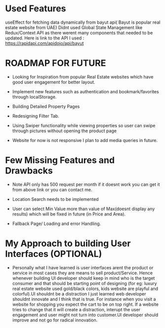 # Used Features

useEffect for fetching data dynamically from bayut api( Bayut is popular real estate website from UAE)
Didnt used Global State Management like Redux/Context API as there werent many components that needed to be updated.
Here is link to the API I used : https://rapidapi.com/apidojo/api/bayut

# ROADMAP FOR FUTURE

- Looking for Inspiration from popular Real Estate websites which have good user engagement for better layout.

- Implement new features such as authentication and bookmark/favorites through localStorage.

- Building Detailed Property Pages

- Redesigning Filter Tab.

- Using Swiper functionality while viewing properties so user can swipe through pictures without opening the product page

- Website for now is not responsive I plan to add media queries in future.

# Few Missing Features and Drawbacks

- Note API only has 500 request per month if it doesnt work you can get it from above link or you can contact me.

- Location Search needs to be implemented

- User can select Min Value more than value of Max(doesnt display any results) which will be fixed in future (in Price and Area).

- Fallback Page/ Loading and error Handling.

# My Approach to building User Interfaces (OPTIONAL)

- Personally what I have learned is user interfaces arent the product or service in most cases they are means to sell product/Service. Hence whenever building UI developer should keep in mind who is the target consumer and that should be starting point of designing (for eg: luxury real estate website used gold/black colors, kids website are playful and colorful).UI shouldnt be a distraction I just learned web developer shouldnt innovate and I think that is true. For instance when you visit a website for shopping you expect the cart to be on top right. If a website tries to change that it will create a distraction, interupt the user engagement and user might not turn into customer.UI developer should improve and not go for radical innovation.
